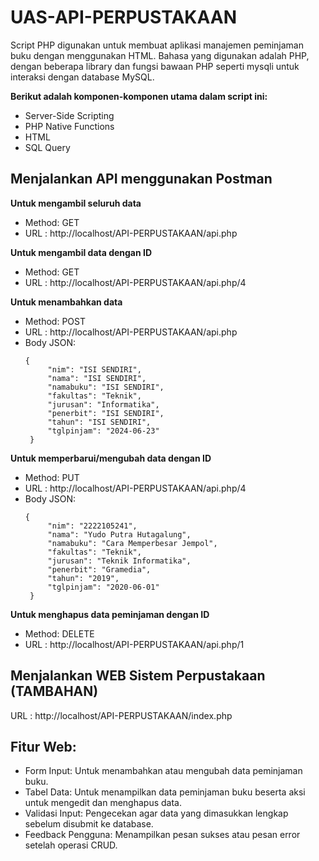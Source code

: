 # UAS-API-PERPUSTAKAAN
Script PHP digunakan untuk membuat aplikasi manajemen peminjaman buku dengan menggunakan HTML. Bahasa yang digunakan adalah PHP, dengan beberapa library dan fungsi bawaan PHP seperti mysqli untuk interaksi dengan database MySQL.

**Berikut adalah komponen-komponen utama dalam script ini:**
- Server-Side Scripting
- PHP Native Functions
- HTML
- SQL Query
  
## Menjalankan API menggunakan Postman
**Untuk mengambil seluruh data**
- Method: GET
- URL : http://localhost/API-PERPUSTAKAAN/api.php


**Untuk mengambil data dengan ID**
- Method: GET
- URL : http://localhost/API-PERPUSTAKAAN/api.php/4


**Untuk menambahkan data** 
- Method: POST
- URL : http://localhost/API-PERPUSTAKAAN/api.php
- Body JSON:
   ```
   {
        "nim": "ISI SENDIRI",
        "nama": "ISI SENDIRI",
        "namabuku": "ISI SENDIRI",
        "fakultas": "Teknik",
        "jurusan": "Informatika",
        "penerbit": "ISI SENDIRI",
        "tahun": "ISI SENDIRI",
        "tglpinjam": "2024-06-23"
    }
   
**Untuk memperbarui/mengubah data dengan ID**
- Method: PUT
- URL : http://localhost/API-PERPUSTAKAAN/api.php/4
- Body JSON:
   ```
   {
        "nim": "2222105241",
        "nama": "Yudo Putra Hutagalung",
        "namabuku": "Cara Memperbesar Jempol",
        "fakultas": "Teknik",
        "jurusan": "Teknik Informatika",
        "penerbit": "Gramedia",
        "tahun": "2019",
        "tglpinjam": "2020-06-01"
    }

**Untuk menghapus data peminjaman dengan ID**
- Method: DELETE
- URL : http://localhost/API-PERPUSTAKAAN/api.php/1


## Menjalankan WEB Sistem Perpustakaan (TAMBAHAN)
URL : http://localhost/API-PERPUSTAKAAN/index.php

## Fitur Web:
- Form Input: Untuk menambahkan atau mengubah data peminjaman buku.
- Tabel Data: Untuk menampilkan data peminjaman buku beserta aksi untuk mengedit dan menghapus data.
- Validasi Input: Pengecekan agar data yang dimasukkan lengkap sebelum disubmit ke database.
- Feedback Pengguna: Menampilkan pesan sukses atau pesan error setelah operasi CRUD.


